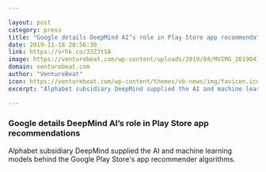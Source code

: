 ```yaml
---

layout: post
category: press
title: "Google details DeepMind AI’s role in Play Store app recommendations"
date: 2019-11-18 20:56:30
link: https://vrhk.co/33ZJtSA
image: https://venturebeat.com/wp-content/uploads/2019/04/MVIMG_20190417_001506-e1572642693389.jpg?w=1200&strip=all
domain: venturebeat.com
author: "VentureBeat"
icon: https://venturebeat.com/wp-content/themes/vb-news/img/favicon.ico
excerpt: "Alphabet subsidiary DeepMind supplied the AI and machine learning models behind the Google Play Store's app recommender algorithms."

---
```


### Google details DeepMind AI’s role in Play Store app recommendations

Alphabet subsidiary DeepMind supplied the AI and machine learning models behind the Google Play Store's app recommender algorithms.